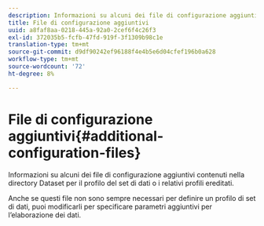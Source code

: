 ```yaml
---
description: Informazioni su alcuni dei file di configurazione aggiuntivi contenuti nella directory Dataset per il profilo del set di dati o i relativi profili ereditati.
title: File di configurazione aggiuntivi
uuid: a8faf8aa-0218-445a-92a0-2cef6f4c26f3
exl-id: 372035b5-fcfb-47fd-919f-3f1309b98c1e
translation-type: tm+mt
source-git-commit: d9df90242ef96188f4e4b5e6d04cfef196b0a628
workflow-type: tm+mt
source-wordcount: '72'
ht-degree: 8%

---
```


# File di configurazione aggiuntivi{#additional-configuration-files}

Informazioni su alcuni dei file di configurazione aggiuntivi contenuti nella directory Dataset per il profilo del set di dati o i relativi profili ereditati.

Anche se questi file non sono sempre necessari per definire un profilo di set di dati, puoi modificarli per specificare parametri aggiuntivi per l’elaborazione dei dati.
